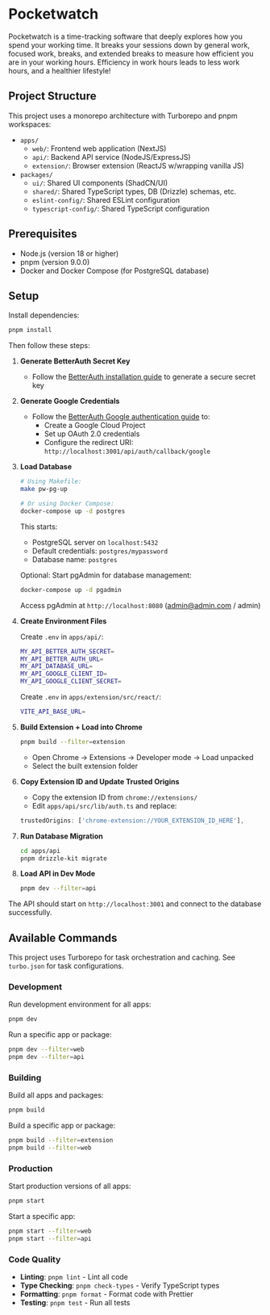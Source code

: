 # Pocketwatch

Pocketwatch is a time-tracking software that deeply explores how you spend your working time. It breaks your sessions down by general work, focused work, breaks, and extended breaks to measure how efficient you are in your working hours. Efficiency in work hours leads to less work hours, and a healthier lifestyle!

## Project Structure

This project uses a monorepo architecture with Turborepo and pnpm workspaces:

- `apps/`
  - `web/`: Frontend web application (NextJS)
  - `api/`: Backend API service (NodeJS/ExpressJS)
  - `extension/`: Browser extension (ReactJS w/wrapping vanilla JS)
- `packages/`
  - `ui/`: Shared UI components (ShadCN/UI)
  - `shared/`: Shared TypeScript types, DB (Drizzle) schemas, etc.
  - `eslint-config/`: Shared ESLint configuration
  - `typescript-config/`: Shared TypeScript configuration

## Prerequisites

- Node.js (version 18 or higher)
- pnpm (version 9.0.0)
- Docker and Docker Compose (for PostgreSQL database)

## Setup

Install dependencies:

```bash
pnpm install
```

Then follow these steps:

1. **Generate BetterAuth Secret Key**
   - Follow the [BetterAuth installation guide](https://www.better-auth.com/docs/installation) to generate a secure secret key

2. **Generate Google Credentials**
   - Follow the [BetterAuth Google authentication guide](https://www.better-auth.com/docs/authentication/google) to:
     - Create a Google Cloud Project
     - Set up OAuth 2.0 credentials
     - Configure the redirect URI: `http://localhost:3001/api/auth/callback/google`

3. **Load Database**
   ```bash
   # Using Makefile:
   make pw-pg-up
   
   # Or using Docker Compose:
   docker-compose up -d postgres
   ```
   
   This starts:
   - PostgreSQL server on `localhost:5432`
   - Default credentials: `postgres/mypassword`
   - Database name: `postgres`
   
   Optional: Start pgAdmin for database management:
   ```bash
   docker-compose up -d pgadmin
   ```
   Access pgAdmin at `http://localhost:8080` (admin@admin.com / admin)

4. **Create Environment Files**

   Create `.env` in `apps/api/`:
   ```bash
   MY_API_BETTER_AUTH_SECRET=
   MY_API_BETTER_AUTH_URL=
   MY_API_DATABASE_URL=
   MY_API_GOOGLE_CLIENT_ID=
   MY_API_GOOGLE_CLIENT_SECRET=
   ```

   Create `.env` in `apps/extension/src/react/`:
   ```bash
   VITE_API_BASE_URL=
   ```

5. **Build Extension + Load into Chrome**
   ```bash
   pnpm build --filter=extension
   ```
   - Open Chrome → Extensions → Developer mode → Load unpacked
   - Select the built extension folder

6. **Copy Extension ID and Update Trusted Origins**
   - Copy the extension ID from `chrome://extensions/`
   - Edit `apps/api/src/lib/auth.ts` and replace:
   ```typescript
   trustedOrigins: ['chrome-extension://YOUR_EXTENSION_ID_HERE'],
   ```

7. **Run Database Migration**
   ```bash
   cd apps/api
   pnpm drizzle-kit migrate
   ```

8. **Load API in Dev Mode**
   ```bash
   pnpm dev --filter=api
   ```

The API should start on `http://localhost:3001` and connect to the database successfully.

## Available Commands

This project uses Turborepo for task orchestration and caching. See `turbo.json` for task configurations.

### Development

Run development environment for all apps:

```bash
pnpm dev
```

Run a specific app or package:

```bash
pnpm dev --filter=web
pnpm dev --filter=api
```

### Building

Build all apps and packages:

```bash
pnpm build
```

Build a specific app or package:

```bash
pnpm build --filter=extension
pnpm build --filter=web
```

### Production

Start production versions of all apps:

```bash
pnpm start
```

Start a specific app:

```bash
pnpm start --filter=web
pnpm start --filter=api
```

### Code Quality

- **Linting**: `pnpm lint` - Lint all code
- **Type Checking**: `pnpm check-types` - Verify TypeScript types  
- **Formatting**: `pnpm format` - Format code with Prettier
- **Testing**: `pnpm test` - Run all tests
